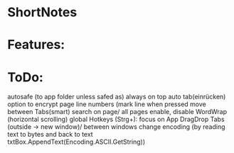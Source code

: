 # ShortNotes


# Features:

# ToDo:

autosafe (to app folder unless safed as)
always on top
auto tab(einrücken)
option to encrypt page
line numbers (mark line when pressed
move between Tabs(smart)
search on page/ all pages
enable, disable WordWrap (horizontal scrolling)
global Hotkeys (Strg+): focus on App
DragDrop Tabs (outside -> new window)/ between windows
change encoding (by reading text to bytes and back to text txtBox.AppendText(Encoding.ASCII.GetString))
